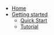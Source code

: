 - [Home](/)
- [Getting started](getting-started/getting-started.md)
    - [Quick Start](getting-started/quick-start.md)
    - [Tutorial](getting-started/tutorial.md)
